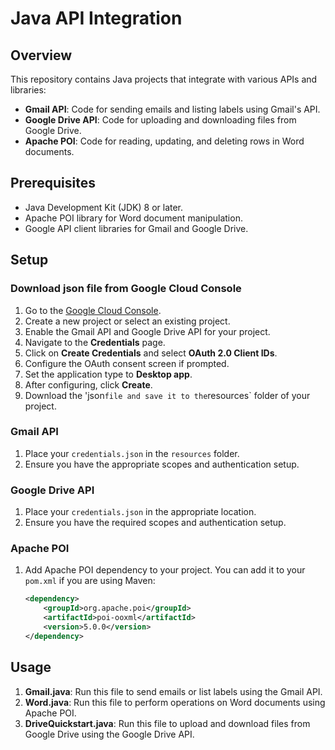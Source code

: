 # Java API Integration

## Overview
This repository contains Java projects that integrate with various APIs and libraries:
- **Gmail API**: Code for sending emails and listing labels using Gmail's API.
- **Google Drive API**: Code for uploading and downloading files from Google Drive.
- **Apache POI**: Code for reading, updating, and deleting rows in Word documents.

## Prerequisites
- Java Development Kit (JDK) 8 or later.
- Apache POI library for Word document manipulation.
- Google API client libraries for Gmail and Google Drive.

## Setup

### Download json file from Google Cloud Console
1. Go to the [Google Cloud Console](https://console.cloud.google.com/).
2. Create a new project or select an existing project.
3. Enable the Gmail API and Google Drive API for your project.
4. Navigate to the **Credentials** page.
5. Click on **Create Credentials** and select **OAuth 2.0 Client IDs**.
6. Configure the OAuth consent screen if prompted.
7. Set the application type to **Desktop app**.
8. After configuring, click **Create**.
9. Download the 'json` file and save it to the `resources` folder of your project.

### Gmail API
1. Place your `credentials.json` in the `resources` folder.
2. Ensure you have the appropriate scopes and authentication setup.

### Google Drive API
1. Place your `credentials.json` in the appropriate location.
2. Ensure you have the required scopes and authentication setup.

### Apache POI
1. Add Apache POI dependency to your project. You can add it to your `pom.xml` if you are using Maven:
    ```xml
    <dependency>
        <groupId>org.apache.poi</groupId>
        <artifactId>poi-ooxml</artifactId>
        <version>5.0.0</version>
    </dependency>
    ```

## Usage
1. **Gmail.java**: Run this file to send emails or list labels using the Gmail API.
2. **Word.java**: Run this file to perform operations on Word documents using Apache POI.
3. **DriveQuickstart.java**: Run this file to upload and download files from Google Drive using the Google Drive API.
